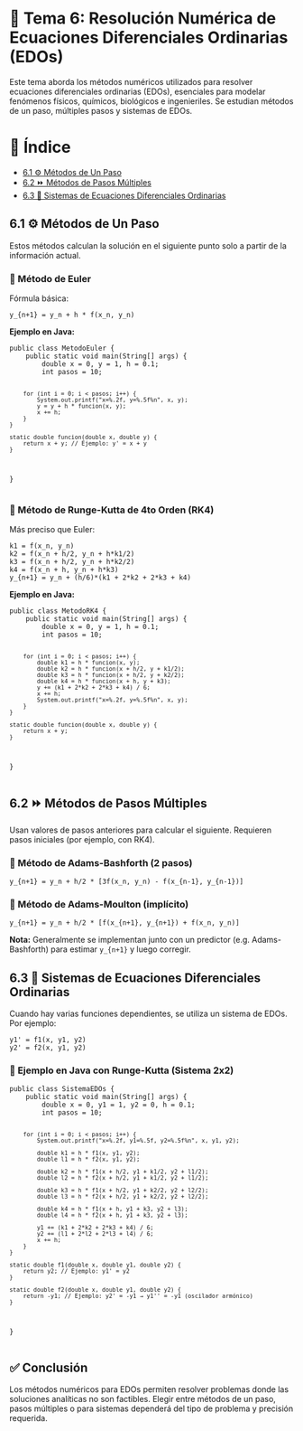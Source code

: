 <!DOCTYPE html>
<html lang="es">
<head>
  <meta charset="UTF-8">
</head>
<body>

<h1>📘 Tema 6: Resolución Numérica de Ecuaciones Diferenciales Ordinarias (EDOs)</h1>

<p>Este tema aborda los métodos numéricos utilizados para resolver ecuaciones diferenciales ordinarias (EDOs), esenciales para modelar fenómenos físicos, químicos, biológicos e ingenieriles. Se estudian métodos de un paso, múltiples pasos y sistemas de EDOs.</p>

<h1>📑 Índice</h1>
<ul>
  <li><a href="#metodos-un-paso">6.1 ⚙️ Métodos de Un Paso</a></li>
  <li><a href="#metodos-multiples-pasos">6.2 ⏩ Métodos de Pasos Múltiples</a></li>
  <li><a href="#sistemas-edos">6.3 🔄 Sistemas de Ecuaciones Diferenciales Ordinarias</a></li>
</ul>

<div class="subtema">
<h2 id="metodos-un-paso">6.1 ⚙️ Métodos de Un Paso</h2>
  <p>Estos métodos calculan la solución en el siguiente punto solo a partir de la información actual.</p>

  <h3>🔹 Método de Euler</h3>
  <p>Fórmula básica:</p>
  <pre><code>y_{n+1} = y_n + h * f(x_n, y_n)</code></pre>

  <p><strong>Ejemplo en Java:</strong></p>
  <pre><code>public class MetodoEuler {
    public static void main(String[] args) {
        double x = 0, y = 1, h = 0.1;
        int pasos = 10;

        for (int i = 0; i < pasos; i++) {
            System.out.printf("x=%.2f, y=%.5f%n", x, y);
            y = y + h * funcion(x, y);
            x += h;
        }
    }

    static double funcion(double x, double y) {
        return x + y; // Ejemplo: y' = x + y
    }
}</code></pre>

  <h3>🔹 Método de Runge-Kutta de 4to Orden (RK4)</h3>
  <p>Más preciso que Euler:</p>
  <pre><code>k1 = f(x_n, y_n)
k2 = f(x_n + h/2, y_n + h*k1/2)
k3 = f(x_n + h/2, y_n + h*k2/2)
k4 = f(x_n + h, y_n + h*k3)
y_{n+1} = y_n + (h/6)*(k1 + 2*k2 + 2*k3 + k4)</code></pre>

  <p><strong>Ejemplo en Java:</strong></p>
  <pre><code>public class MetodoRK4 {
    public static void main(String[] args) {
        double x = 0, y = 1, h = 0.1;
        int pasos = 10;

        for (int i = 0; i < pasos; i++) {
            double k1 = h * funcion(x, y);
            double k2 = h * funcion(x + h/2, y + k1/2);
            double k3 = h * funcion(x + h/2, y + k2/2);
            double k4 = h * funcion(x + h, y + k3);
            y += (k1 + 2*k2 + 2*k3 + k4) / 6;
            x += h;
            System.out.printf("x=%.2f, y=%.5f%n", x, y);
        }
    }

    static double funcion(double x, double y) {
        return x + y;
    }
}</code></pre>
</div>

<div class="subtema">
<h2 id="metodos-multiples-pasos">6.2 ⏩ Métodos de Pasos Múltiples</h2>
  <p>Usan valores de pasos anteriores para calcular el siguiente. Requieren pasos iniciales (por ejemplo, con RK4).</p>

  <h3>🔹 Método de Adams-Bashforth (2 pasos)</h3>
  <pre><code>y_{n+1} = y_n + h/2 * [3f(x_n, y_n) - f(x_{n-1}, y_{n-1})]</code></pre>

  <h3>🔹 Método de Adams-Moulton (implícito)</h3>
  <pre><code>y_{n+1} = y_n + h/2 * [f(x_{n+1}, y_{n+1}) + f(x_n, y_n)]</code></pre>

  <p><strong>Nota:</strong> Generalmente se implementan junto con un predictor (e.g. Adams-Bashforth) para estimar <code>y_{n+1}</code> y luego corregir.</p>
</div>

<div class="subtema">
<h2 id="sistemas-edos">6.3 🔄 Sistemas de Ecuaciones Diferenciales Ordinarias</h2>
  <p>Cuando hay varias funciones dependientes, se utiliza un sistema de EDOs. Por ejemplo:</p>
  <pre><code>y1' = f1(x, y1, y2)
y2' = f2(x, y1, y2)</code></pre>

  <h3>🔹 Ejemplo en Java con Runge-Kutta (Sistema 2x2)</h3>
  <pre><code>public class SistemaEDOs {
    public static void main(String[] args) {
        double x = 0, y1 = 1, y2 = 0, h = 0.1;
        int pasos = 10;

        for (int i = 0; i < pasos; i++) {
            System.out.printf("x=%.2f, y1=%.5f, y2=%.5f%n", x, y1, y2);

            double k1 = h * f1(x, y1, y2);
            double l1 = h * f2(x, y1, y2);

            double k2 = h * f1(x + h/2, y1 + k1/2, y2 + l1/2);
            double l2 = h * f2(x + h/2, y1 + k1/2, y2 + l1/2);

            double k3 = h * f1(x + h/2, y1 + k2/2, y2 + l2/2);
            double l3 = h * f2(x + h/2, y1 + k2/2, y2 + l2/2);

            double k4 = h * f1(x + h, y1 + k3, y2 + l3);
            double l4 = h * f2(x + h, y1 + k3, y2 + l3);

            y1 += (k1 + 2*k2 + 2*k3 + k4) / 6;
            y2 += (l1 + 2*l2 + 2*l3 + l4) / 6;
            x += h;
        }
    }

    static double f1(double x, double y1, double y2) {
        return y2; // Ejemplo: y1' = y2
    }

    static double f2(double x, double y1, double y2) {
        return -y1; // Ejemplo: y2' = -y1 → y1'' = -y1 (oscilador armónico)
    }
}</code></pre>
</div>

<h2>✅ Conclusión</h2>
<p>
  Los métodos numéricos para EDOs permiten resolver problemas donde las soluciones analíticas no son factibles. Elegir entre métodos de un paso, pasos múltiples o para sistemas dependerá del tipo de problema y precisión requerida.
</p>

</body>
</html>
